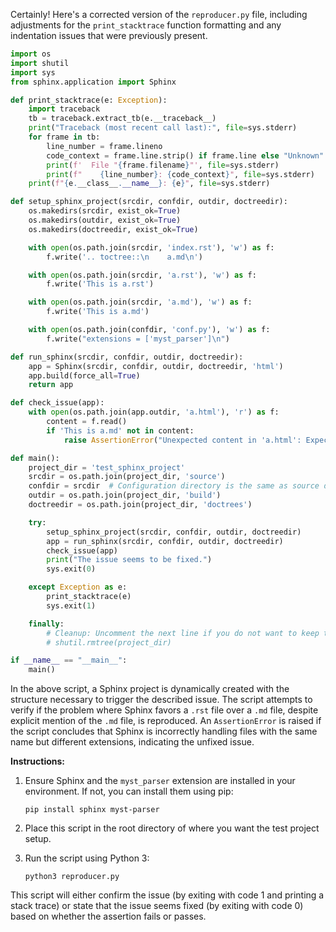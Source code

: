 Certainly! Here's a corrected version of the `reproducer.py` file, including adjustments for the `print_stacktrace` function formatting and any indentation issues that were previously present.

```python
import os
import shutil
import sys
from sphinx.application import Sphinx

def print_stacktrace(e: Exception):
    import traceback
    tb = traceback.extract_tb(e.__traceback__)
    print("Traceback (most recent call last):", file=sys.stderr)
    for frame in tb:
        line_number = frame.lineno
        code_context = frame.line.strip() if frame.line else "Unknown"
        print(f'  File "{frame.filename}"', file=sys.stderr)
        print(f"    {line_number}: {code_context}", file=sys.stderr)
    print(f"{e.__class__.__name__}: {e}", file=sys.stderr)

def setup_sphinx_project(srcdir, confdir, outdir, doctreedir):
    os.makedirs(srcdir, exist_ok=True)
    os.makedirs(outdir, exist_ok=True)
    os.makedirs(doctreedir, exist_ok=True)

    with open(os.path.join(srcdir, 'index.rst'), 'w') as f:
        f.write('.. toctree::\n    a.md\n')

    with open(os.path.join(srcdir, 'a.rst'), 'w') as f:
        f.write('This is a.rst')

    with open(os.path.join(srcdir, 'a.md'), 'w') as f:
        f.write('This is a.md')

    with open(os.path.join(confdir, 'conf.py'), 'w') as f:
        f.write("extensions = ['myst_parser']\n")

def run_sphinx(srcdir, confdir, outdir, doctreedir):
    app = Sphinx(srcdir, confdir, outdir, doctreedir, 'html')
    app.build(force_all=True)
    return app

def check_issue(app):
    with open(os.path.join(app.outdir, 'a.html'), 'r') as f:
        content = f.read()
        if 'This is a.md' not in content:
            raise AssertionError("Unexpected content in 'a.html': Expected inclusion of 'a.md', found 'a.rst'.")

def main():
    project_dir = 'test_sphinx_project'
    srcdir = os.path.join(project_dir, 'source')
    confdir = srcdir  # Configuration directory is the same as source directory in this setup
    outdir = os.path.join(project_dir, 'build')
    doctreedir = os.path.join(project_dir, 'doctrees')

    try:
        setup_sphinx_project(srcdir, confdir, outdir, doctreedir)
        app = run_sphinx(srcdir, confdir, outdir, doctreedir)
        check_issue(app)
        print("The issue seems to be fixed.")
        sys.exit(0)

    except Exception as e:
        print_stacktrace(e)
        sys.exit(1)

    finally:
        # Cleanup: Uncomment the next line if you do not want to keep the test project after running this script.
        # shutil.rmtree(project_dir)

if __name__ == "__main__":
    main()
```

In the above script, a Sphinx project is dynamically created with the structure necessary to trigger the described issue. The script attempts to verify if the problem where Sphinx favors a `.rst` file over a `.md` file, despite explicit mention of the `.md` file, is reproduced. An `AssertionError` is raised if the script concludes that Sphinx is incorrectly handling files with the same name but different extensions, indicating the unfixed issue.

**Instructions:**

1. Ensure Sphinx and the `myst_parser` extension are installed in your environment. If not, you can install them using pip:

    ```shell
    pip install sphinx myst-parser
    ```

2. Place this script in the root directory of where you want the test project setup.
3. Run the script using Python 3:

    ```shell
    python3 reproducer.py
    ```

This script will either confirm the issue (by exiting with code 1 and printing a stack trace) or state that the issue seems fixed (by exiting with code 0) based on whether the assertion fails or passes.